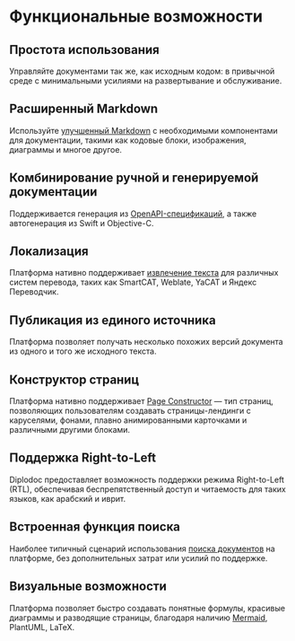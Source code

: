 # Функциональные возможности

## Простота использования

Управляйте документами так же, как исходным кодом: в привычной среде с минимальными усилиями на развертывание и обслуживание.

## Расширенный Markdown

Используйте [улучшенный Markdown](syntax/index.md) с необходимыми компонентами для документации, такими как кодовые блоки, изображения, диаграммы и многое другое.

## Комбинирование ручной и генерируемой документации

Поддерживается генерация из [OpenAPI-спецификаций](guides/openapi.md), а также автогенерация из Swift и Objective-C.

## Локализация

Платформа нативно поддерживает [извлечение текста](tools/docs/translate.md) для различных систем перевода, таких как SmartCAT, Weblate, YaCAT и Яндекс Переводчик.

## Публикация из единого источника

Платформа позволяет получать несколько похожих версий документа из одного и того же исходного текста.

## Конструктор страниц

Платформа нативно поддерживает [Page Constructor](https://github.com/gravity-ui/page-constructor) — тип страниц, позволяющих пользователям создавать страницы-лендинги с каруселями, фонами, плавно анимированными карточками и различными другими блоками.

## Поддержка Right-to-Left

Diplodoc предоставляет возможность поддержки режима Right-to-Left (RTL), обеспечивая беспрепятственный доступ и читаемость для таких языков, как арабский и иврит.

## Встроенная функция поиска

Наиболее типичный сценарий использования [поиска документов](project/search.md) на платформе, без дополнительных затрат или усилий по поддержке.

## Визуальные возможности

Платформа позволяет быстро создавать понятные формулы, красивые диаграммы и разводящие страницы, благодаря наличию [Mermaid](tools/mermaid.md), PlantUML, LaTeX.